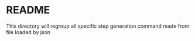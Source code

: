 # README

This directory will regroup all specific step generation command made from file loaded by json
